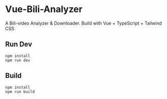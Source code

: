 # Vue-Bili-Analyzer
 A Bili-video Analyzer &amp; Downloader. Build with Vue + TypeScript + Tailwind CSS

## Run Dev

```shell
npm install
npm run dev
```

## Build

```shell
npm install
npm run build
```
